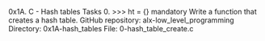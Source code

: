 0x1A. C - Hash tables Tasks 0. >>> ht = {} mandatory Write a function that creates a hash table.
GitHub repository: alx-low_level_programming Directory: 0x1A-hash_tables File: 0-hash_table_create.c
